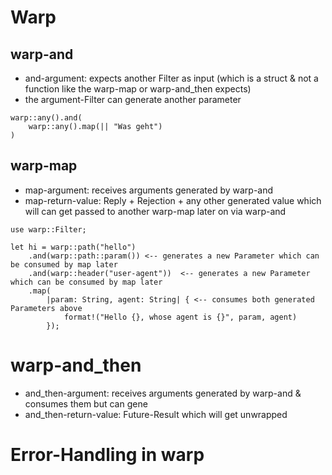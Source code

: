 # Warp

## warp-and
- and-argument: expects another Filter as input (which is a struct & not a function like the warp-map or warp-and_then expects)
- the argument-Filter can generate another parameter
```
warp::any().and(
    warp::any().map(|| "Was geht")
)
```


## warp-map
- map-argument: receives arguments generated by warp-and
- map-return-value: Reply + Rejection + any other generated value which will can get passed to another warp-map later on via warp-and
```
use warp::Filter;

let hi = warp::path("hello")
    .and(warp::path::param()) <-- generates a new Parameter which can be consumed by map later
    .and(warp::header("user-agent"))  <-- generates a new Parameter which can be consumed by map later
    .map(
        |param: String, agent: String| { <-- consumes both generated Parameters above
            format!("Hello {}, whose agent is {}", param, agent)
        });
```

# warp-and_then
- and_then-argument: receives arguments generated by warp-and & consumes them but can gene
- and_then-return-value: Future-Result which will get unwrapped

# Error-Handling in warp

